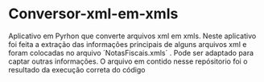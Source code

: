 # Conversor-xml-em-xmls
 
Aplicativo em Pyrhon que converte arquivos xml em xmls. 
Neste aplicativo foi feita a extração das informações principais de alguns arquivos xml e foram colocadas no arquivo ´NotasFiscais.xmls´ .
Pode ser adaptado para captar outras informações.
O arquivo em contido nesse repósitorio foi o resultado da execução correta do código
